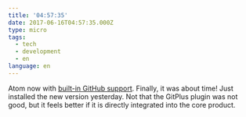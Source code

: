 ```yaml
---
title: '04:57:35'
date: 2017-06-16T04:57:35.000Z
type: micro
tags:
  - tech
  - development
  - en
language: en
---
```


Atom now with [built-in GitHub support](https://github.atom.io/). Finally, it was about time! Just installed the new version yesterday. Not that the GitPlus plugin was not good, but it feels better if it is directly integrated into the core product.
